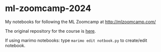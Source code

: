 # ml-zoomcamp-2024
My notebooks for following the ML Zoomcamp at http://mlzoomcamp.com/ 

The original repository for the course is [here](https://github.com/DataTalksClub/machine-learning-zoomcamp).

If using marimo notebooks:  type `marimo edit notbook.py` to create/edit notebook.
